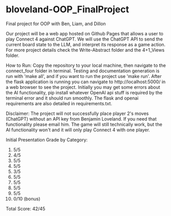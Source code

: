 # bloveland-OOP_FinalProject
Final project for OOP with Ben, Liam, and Dillon

Our project will be a web app hosted on Github Pages that allows a user to play Connect 4 against ChatGPT.
We will use the ChatGPT API to send the current board state to the LLM, and interpret its response as a game action.
For more project details check the Write-Abstract folder and the 4+1_Views folder.

How to Run:
Copy the repository to your local machine, then navigate to the connect_four folder in terminal. Testing
and documentation generation is run with 'make all', and if you want to run the project use 'make run'.
After the flask application is running you can navigate to http://localhost:5000/ in a web browser to
see the project. Initially you may get some errors about the AI functionality, pip install whatever
OpenAI api stuff is required by the terminal error and it should run smoothly. The flask and openai
requirements are also detailed in requirements.txt.

Disclaimer:
The project will not successfully place player 2's moves (ChatGPT) without an API key from
Benjamin Loveland. If you need that functionality please email him. The game will still technically
work, but the AI functionality won't and it will only play Connect 4 with one player.

Initial Presentation Grade by Category:
1) 5/5
2) 4/5
3) 5/5
4) 5/5
5) 3/5
6) 5/5
7) 5/5
8) 5/5
9) 5/5
10) 0/10 (bonus)

Total Score: 42/45
